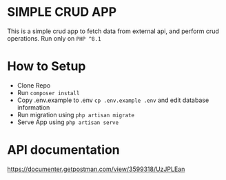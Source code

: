# SIMPLE CRUD APP
This is a simple crud app to fetch data from external api, and perform crud operations. Run only on ```PHP ^8.1```

# How to Setup

* Clone Repo
* Run ```composer install```
* Copy .env.example to .env  ```cp .env.example .env``` and edit database information
* Run migration using ```php artisan migrate```
* Serve App using ```php artisan serve```

# API documentation
https://documenter.getpostman.com/view/3599318/UzJPLEan

